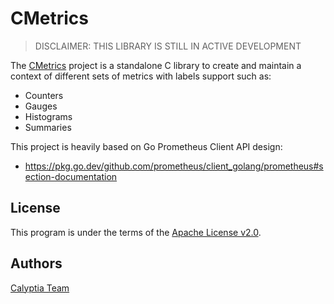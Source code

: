 # CMetrics

> DISCLAIMER: THIS LIBRARY IS STILL IN ACTIVE DEVELOPMENT

The [CMetrics](https://github.com/calyptia/cmetrics) project is a standalone C library to create and maintain a context of different sets of metrics with labels support such as:

- Counters
- Gauges
- Histograms
- Summaries

This project is heavily based on Go Prometheus Client API design:

- https://pkg.go.dev/github.com/prometheus/client_golang/prometheus#section-documentation

## License

This program is under the terms of the [Apache License v2.0](http://www.apache.org/licenses/LICENSE-2.0).

## Authors

[Calyptia Team](https://www.calyptia.com)
